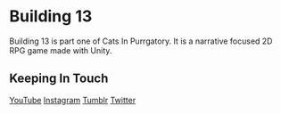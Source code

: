 # Building 13

Building 13 is part one of Cats In Purrgatory. It is a narrative focused 2D RPG game made with Unity.

## Keeping In Touch 

[YouTube](https://www.youtube.com/watch?v=iLT0cvefZMY&list=PLnlsG_7yK9tROTJfUgeAzpTbdGA-29547)
[Instagram](https://www.instagram.com/cattatonicat/)
[Tumblr](https://www.tumblr.com/blog/cats-in-purrgatory)
[Twitter](https://twitter.com/cattatonicat)

